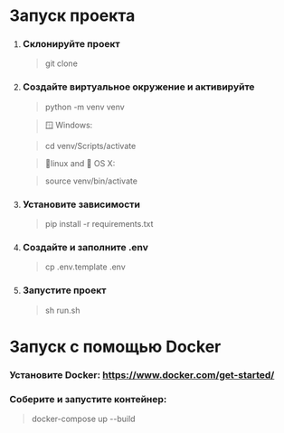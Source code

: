 # Запуск проекта

1. ### Склонируйте проект

   >git clone 

2. ### Создайте виртуальное окружение и активируйте

     >python -m venv venv

     >🪟 Windows:

     >cd venv/Scripts/activate

     >🐧linux and 🍏 OS X:

      >source venv/bin/activate
   
4. ### Установите зависимости

      >pip install -r requirements.txt

5. ### Создайте и заполните .env

      >cp .env.template .env

6. ### Запустите проект

      >sh run.sh

# Запуск с помощью Docker

### Установите Docker: https://www.docker.com/get-started/

### Соберите и запустите контейнер:

  >docker-compose up --build
